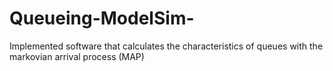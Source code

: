 # Queueing-ModelSim-
Implemented software that calculates the characteristics of queues with the markovian arrival process (MAP)
